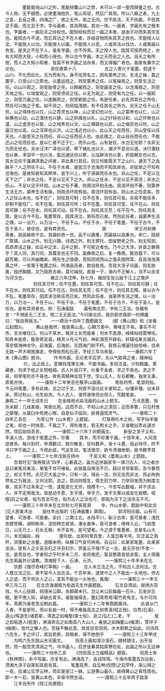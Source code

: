 <!-- { "loadSidebar": true } -->
　　　　墨能栽培山川之形，笔能倾覆山川之势，未可以一邱一壑而限量之也。古今人物，无不细悉。必使墨海抱负，笔山驾驭，然后广其用。所以八极之表，九土之变，五岳之尊，四海之广，放之无外，收之无内。世不执法，天不执能。不但其显于画，而又显于字。字与画者，其具两端，其功一体。一画者，字画先有之根本也。字画者，一画后天之经权也。能知经权而忘一画之本者，是由子孙而失其宗支也。能知古今不泯，而忘其功之不在人者，亦由百物而失其天之授也。天能授人以法，不能授人以功。天能授人以画，不能授人以变。人或弃法以伐功，人或离画以务变。是天之不在于人，虽有字画，亦不传焉。天之授人也，因其可授而授之，亦有大知而大授，小知而小授也。所以古今字画，本之天而全之人也。自天之有所授，而人之大知小知者，皆莫不有字画之法存焉，而又得偏广者也。我故有兼字之论也。
　　　
　　　　资任章第十八
　　
　　　　古之人寄兴于笔墨，假道于山川。不化而应化，无为而有为。身不炫而名立，因有蒙养之功，生活之操，载之寰宇，已受山川之质也。以墨运观之，则受蒙养之任。以笔操观之，则受生活之任。以山川观之，则受胎骨之任。以鞟皴观之，则受画变之任。以沧海观之，则受天地之任。以坳堂观之，则受须臾之任。以无为观之，则受有为之任。以一画观之，则受万画之任。以虚腕观之，则受颖脱之任。有是任者，必先资其任之所任，然后可以施之于笔。如不资之，则局隘浅陋，有不任其任之所为。且天之任于山无穷。山之得体也以位，山之荐灵也以神，山之变幻也以化，山之蒙养也以仁，山之纵横也以动，山之潜伏也以静，山之拱揖也以礼，山之纡徐也以和，山之环聚也以谨，山之虚灵也以智，山之纯秀也以文，山之蹲跳也以武，山之峻厉也以险，山之逼汉也以高，山之浑厚也以洪，山之浅近也以小。此山天之任而任，非山受任以任天也。人能受天之任而任，非山之任而任人也。由此推之，此山自任而任也，不能迁山之任而任也。是以仁者不迁于仁，而乐山也。山有是任，水岂无任耶？水非无为而无任也。夫水汪洋广泽也以德，卑下循礼也以义，潮汐不息也以道，决行激跃也以勇，潆洄平一也以法，盈远通达也以察，沁泓鲜洁也以善，折旋朝东也以志。其水见任于瀛潮溟渤之间者，非此素行其任，则又何能周天下之山川，通天下之血脉乎？人之所任于山，不任于水者，是犹沉于沧海而不知其岸也，亦犹岸之不知有沧海也。是故知者知其畔岸，逝于川上，听于源泉而乐水也。非山之任，不足以见天下之广；非水之任，不足以见天下之大。非山之任水，不足以见乎周流；非水之任山，不足以见乎环抱。山水之任不著，则周流环抱无由。周流环抱不著，则蒙养生活无方。蒙养生活有操，则周流环抱有由。周流环抱有由，则山水之任息矣。吾人之任山水也，任不在广，则任其可制；任不在多，则任其可易。非易不能任多，非制不能任广。任不在笔，则任其可传；任不在墨，则任其可受。任不在山，则任其可静；任不在水，则任其可动。任不在古，则任其无荒；任不在今，则任其无障。是以古今不乱，笔墨常存，因其浃洽，斯任而已矣。然则此任者，诚蒙养生活之理，以一治万，以万治一。不任于山，不任于水，不任于笔墨，不任于古今，不任于圣人，是任也，是有其资也。
　　　
　　　　跋
　　
　　　　宋王孙赵彝斋者，其品峻绝千古，其画妙绝一世。品不以画重，而画益以品重也。宋亡，隐居广陈镇，山水之外，别无兴趣，诗酒之外，别无寄托，田叟野老之外，别无知契。孤昂肃洁之操，如云中之龙，云中之鹤，不可昵近者也。乃今之大涤，非昔之彝斋乎？其人同，其行同，其履变也无不同。盖彝斋之后，复一彝斋。数百载下，可以嗣芳徽，可以并幽躅矣。两先生之隐德，吾知颉颃西山之饿夫固然耳。且其浩浩落落之怀，一皆寓于笔墨之际，所谓品高者，韵自胜焉。吾观大涤子论画，钩玄抉奥，独抒胸臆。文乃简质古峭，莫可端倪。直是一子，海内不乏解人，当不以余言为河汉也。
　　　
　　雍正六年戊申，秋七月，朅邱生张沅跋于江上之畏庐
　　
　　
　　则任其可传；任不在墨，则任其可受。任不在山，则任其可静；任不在水，则任其可动。任不在古，则任其无荒；任不在今，则任其无障。是以古今不乱，笔墨常存，因其浃洽斯任而已矣。然则此任者，诚蒙养生活之理，以一治万，以万治一，不任于山，不任于水，不任于笔墨，不任于古今，不任于圣人。是任也，是有其资者也。附：石涛画跋
　　画有南北宗，书有二王法。张融有言：“不恨臣无二王法，恨二王无臣法。”今问南北宗，我宗耶宗我耶一时捧腹曰：“我自用我法。”
　　一一顺治十四年丁酉题画文
　　(题《黄山图》和《坐看云起图》)。
　　黄山是我师，我是黄山友。心期万类中，黄峰无不有。事实不可传，言亦难住口。何山不草木，根非土长而能寿；何水不高源，峰峰如线雷琴吼。知奇未是奇，能奇奇足首。精灵斗月元气初，神彩滴空开辟右。轩辕屯聚五城兵，荡空银海神龙守。前海露，后海剖，东西海门削不朽。我昔云埋逼住始信峰，往来无路一声大喝旌旗走，夺得些而松石还，字经三写乌焉叟。
　　一一康熙六年丁末《黄山图》题诗。
　　作书作画，无论老手后学，先以气胜得之者，精神灿
　　
　　烂，出之纸上。意懒则浅薄无神，不能书画。多则泛滥，少则精雄。善藏者，勿求于纸之长短粗细。古人片纸只字，价重干金者，求之不易也。求之不易，则举笔时亦不易也。故有真精神出现于世。空山无人，左右都散，独坐无事，弄笔亦快。
　　一一康熙十二年癸丑在敬亭山跋画。
　　笔枯则秀，笔湿则俗。今云间笔墨，多有此病。总之过于文，何尝不湿过此关者知之。似懂非懂，似米非米，雨过秋山，光生如洗。今人古人，谁师谁体但出但入，凭翻笔底。
　　一一康熙二十一年壬戌冬日
　　在金陵用点染法画的山水上题文。
　　万点恶墨，恼杀米颠；几线柔痕，笑倒北苑。远而不合，不知山水之潆回；近而多繁，只见村舍之鄙俚。从窠臼中死绝心眼，自是仙子临风，肤骨逼现灵气。
　　一一康熙二十四年乙丑在
　　为苍公作《山水卷》上题跋。
　　打鼓用杉木之权，写字拈羊毫之笔，却也一时快意。千载之下，得失难言。若无荆关之手，又谁敢拈弄此道亦然。悟后始信吾言。
　　一一康熙二十六年丁卯题画文。
　　新安之吴子又和，丰溪人也。游戏于笔墨之外，珍重
　　其书，而不珍重于画。十馀年来，人间浪迹者多。每兴到时，举酒数过，脱巾散发，狂叫数声，泼十斗墨，纸必待尽，终不书只字于画之上。今观此纸，气运生动，笔法值空，欲令清湘绝倒，故书数字其上。
　　一一康熙二十七年戊辰在扬州
　　于吴又和《墨笔山水》上题跋。
　　吾昔时见“我用我法”四字，心甚喜之。盖为近世画家专一演习古人，论之者亦且曰某笔肖某法，某笔不肖可唾矣。此皆能自用法不已，超过寻常辈耶。及今番悟之，却又不然。夫茫茫大盖之中，只有一法，得此一法，则无往而非法，而必拘拘然名之为我法，又何法耶。总之，意动则情生，情生则力举，力举则发而为制度文章。其实不过本来之一悟，遂能变化无穷，规模不一。今吾写此数幅，并不求古人，并不定用我法。皆是动乎意，生乎情，举乎力，发乎文章以成变化规模。噫嘻]后之论者，指为吾法可也，指为古人之法也可，即指为天下之法亦无不可。
　　一一康熙三十年辛末在北京秋七月客慈源
　　寺，作山水册，题跋中有此文(见人民美术出
　　版社年出版的《石涛画集》第图)。
　　郭河阳论画，山有可望者、可游者、可居者。余曰：江南江北，水陆平川，新沙古岸，是可居者；浅在赤壁苍横，湖桥断岸，深则林峦翠滴，瀑水悬争，是可游者；峰峰入云，飞岩堕日，山无凡土，石长无根，木不妄有，是可望者。今之游于笔墨者，总是名山大川，未览幽岩，独
　　
　　屋何居。出郭何曾百里，入室岂客半年。交泛滥之酒杯，货簇新之古董。道眼未明，纵横习气安可辨焉。自云曰：此某家笔墨，此某家法派，犹有人之示盲丑妇之评丑妇尔，赏鉴云乎哉!不立一法，是无宗也!不舍一法，是吾旨也，学者知之乎时辛未二月，余将南还，客且憨斋宮纸余案，主人慎庵先生索画并识请教。清湘枝下人、石涛、元济。
　　一一康熙三十年辛未在北
　　京题《搜尽奇峰打草稿》一画。
　　古人未立法之先，不知古人法何法。古人既立法之后，便不容今人出古法。千百年来，遂使今之人不能出一头地也。师古人之迹，而不师古人之心，宜其不能出一头地也。冤哉!
　　一一康熙三十一年壬申三月二日
　　在北京海潮阁为伯昌先生作画题跋。
　　石文自清润，层绣古苔钱。令人心目朗，招得米公颠。余颠颠未已，岂让米公前每画一石头，忘坐亦忘眠。更不使人知，卓破古青天。谁能袖得去，墨幻真奇焉!菊竹若有志，与尔可同年。真颠为谁老苦瓜制此篇。
　　一一康熙三十二年癸酉题画诗。
　　此道从门入者，不是家珍，而以名振一时，得不难哉高古之如青溪(程正揆)、白秃(石溪)、道山(恽道生)诸君辈，清逸之如梅壑(查士标)、浙江(弘仁)二老，干
　　。
　　瘦之如垢道人(程邃)，淋漓奇古之如南昌八大山人，豪放之如梅瞿山(梅清)、雪坪子(梅庚)，皆代之解人也。吾独不解此意，故其空空洞洞，木木默默之如此。问讯鸣六先生，予之评订，其旨若斯，具眼者，得不绝倒乎
　　一一康熙三十三年甲戌
　　为鸣六先生跋山水论画文。
　　倪高士画如浪沙溪石，随转随注，出乎自然，而一股空灵清润之气，冷冷逼人。后世徒摹其枯索寒俭处，此画之所以无远神也。
　　一一康熙三十四年乙亥
　　《仿倪高士立幅精品》题跋。
　　倪高士有《秋林图》，余今写画，亦复有此。淋漓高下，各自性情。今海内笔墨去古远矣，清湘大涤子自笑知其皮毛耳。
　　笔墨高秀，自云林(倪瓒)之后罕传，渐公得之一变。后诸公实学云林，而实是渐江一脉。公游黄山最久，故得黄山之真性情也。即一木一石，皆黄山本色，丰骨冷然生话。
　　一一康熙三十五年丙子跋渐
　　江辛丑所作《晓江风便图》
